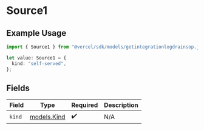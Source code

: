 # Source1

## Example Usage

```typescript
import { Source1 } from "@vercel/sdk/models/getintegrationlogdrainsop.js";

let value: Source1 = {
  kind: "self-served",
};
```

## Fields

| Field                            | Type                             | Required                         | Description                      |
| -------------------------------- | -------------------------------- | -------------------------------- | -------------------------------- |
| `kind`                           | [models.Kind](../models/kind.md) | :heavy_check_mark:               | N/A                              |